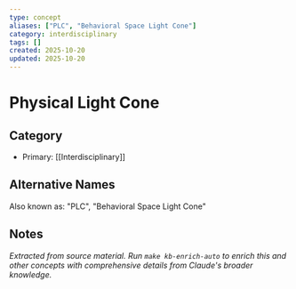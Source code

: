 ```yaml
---
type: concept
aliases: ["PLC", "Behavioral Space Light Cone"]
category: interdisciplinary
tags: []
created: 2025-10-20
updated: 2025-10-20
---
```


# Physical Light Cone

## Category

- Primary: [[Interdisciplinary]]

## Alternative Names

Also known as: "PLC", "Behavioral Space Light Cone"

## Notes

*Extracted from source material. Run `make kb-enrich-auto` to enrich this and other concepts with comprehensive details from Claude's broader knowledge.*

